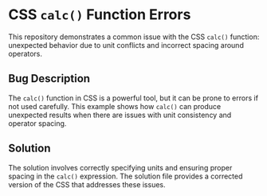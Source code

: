 # CSS `calc()` Function Errors

This repository demonstrates a common issue with the CSS `calc()` function: unexpected behavior due to unit conflicts and incorrect spacing around operators.

## Bug Description
The `calc()` function in CSS is a powerful tool, but it can be prone to errors if not used carefully.  This example shows how `calc()` can produce unexpected results when there are issues with unit consistency and operator spacing.

## Solution
The solution involves correctly specifying units and ensuring proper spacing in the `calc()` expression.  The solution file provides a corrected version of the CSS that addresses these issues.